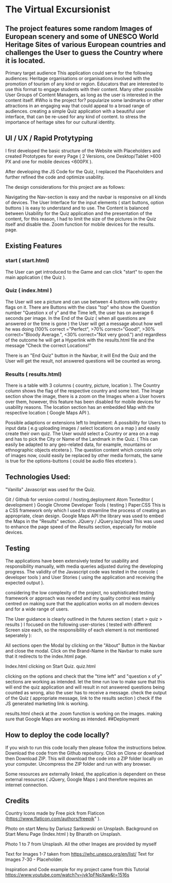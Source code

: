 The Virtual Excursionist
========================

The project features some random Images of European scenery and some of UNESCO World Heritage Sites of various European countries and challenges the User to guess the Country where it is located.
---------------------------------------------------------------------------------------------------------------------------------------------------------------------------------------------------

Primary target audience This application could serve for the following
audiences: Heritage organisations or organisations involved with the
promotion of tourism of any kind or region. Educators that are
interested to use this format to engage students with their content.
Many other possible User Groups of Content Managers, as long as the user
is interested in the content itself. \#Who is the project for?
popularize some landmarks or other attractions in an engaging way that
could appeal to a broad range of audiences. creating a simple Quiz
application with a beautiful user interface, that can be re-used for any
kind of content. to stress the importance of heritage sites for our
cultural identity.

UI / UX / Rapid Protytyping
---------------------------

I first developed the basic structure of the Website with Placeholders
and created Prototypes for every Page ( 2 Versions, one Desktop/Tablet
\>600 PX and one for mobile devices \<600PX ).

After developing the JS Code for the Quiz, I replaced the Placeholders
and further refined the code and optimize usability.

The design considerations for this project are as follows:

Navigating the Nav-section is easy and the navbar is responsive on all
kinds of devices. The User Interface for the input elements ( start
buttons, option buttons ) is easy to understand and to use. The Content
is balanced between Usability for the Quiz application and the
presentation of the content, for this reason, I had to limit the size of
the pictures in the Quiz itself and disable the. Zoom function for
mobile devices for the results. page.

Existing Features
-----------------

### start ( start.html)

The User can get introduced to the Game and can click "start" to open
the main application ( the Quiz ).

### Quiz ( index.html )

The User will see a picture and can use between 4 buttons with country
flags on it. There are Buttons with the class "top" who show the
Question number "Question x of y" and the Time left, the user has on
average 6 seconds per image. In the End of the Quiz ( when all questions
are answered or the time is gone ) the User will get a message about how
well he was doing (100% correct ="Perfect", \>70% correct="Good!", \>30%
correct="Bloody Average.", \<30% correct="Not very good.") and
regardless of the outcome he will get a Hyperlink with the results.html
file and the message "Check the correct Locations!"

There is an "End Quiz" button in the Navbar, it will
End the Quiz and the User will get the result,
not answered questions will be counted as wrong.

### Results ( results.html)

There is a table with 3 columns ( country, picture, location ). The
Country column shows the flag of the respective country and some text.
The Image section show the image, there is a zoom on the Images when a
User hovers over them, however, this feature has been disabled for
mobile devices for usability reasons. The location section has an
embedded Map with the respective location ( Google Maps API ).

Possible adaptions or extensions left to Implement: A possibility for
Users to input data ( e.g uploading images / select locations on a map )
and easily create their own quiz. The User would select a Country or
area on a map and has to pick the City or Name of the Landmark in the
Quiz. ( This can easily be adapted to any geo-related data, for example,
mountains or ethnographic objects etcetera ). The question content which
consists only of images now, could easily be replaced by other media
formats, the same is true for the options-buttons ( could be audio files
etcetera ).

Technologies Used:
------------------

"Vanilla" Javascript was used for the Quiz.

Git / Github for version control / hosting,deployment Atom Texteditor (
development ) Google Chrome Developer Tools ( testing ) Paper.CSS This
is a CSS framework only which I used to streamline the process of
creating an appropriate, clean design. Google Maps API the library was
used to embed the Maps in the "Results" section. JQuery /
JQuery.lazyload This was used to enhance the page speed of the Results
section, especially for mobile devices.

Testing
-------

The applications have been extensively tested for usability and
responsibility manually, with media queries adjusted during the
developing progress. The validity of the Javascript code was tested in
the console ( developer tools ) and User Stories ( using the application
and receiving the expected output ).

considering the low complexity of the project, no sophisticated testing
framework or approach was needed and my quality control was mainly
centred on making sure that the application works on all modern devices
and for a wide range of users.

The User guidance is clearly outlined in the futures section ( start \>
quiz \> results ) I focused on the following user-stories ( tested with
different Screen size each, so the responsibility of each element is not
mentioned seperately ):

All sections open the Modal by clicking on the "About" Button in the
Navbar and close the modal. Click on the Brand-Name in the Navbar to
make sure that it redirects to the index.html page.

Index.html clicking on Start Quiz. quiz.html

clicking on the options and check that the "time left" and "question x
of y" sections are working as intended. let the time run low to make
sure that this will end the quiz application and will result in not
answered questions being counted as wrong, also the user has to receive a message.
check the output of the Quiz (
appropriate message, link to the results section ) check if the JS
generated marketing link is working.

results.html check at the .zoom function is working on the images.
making sure that Google Maps are working as intended. \#\#Deployment

How to deploy the code locally?
-------------------------------

If you wish to run this code locally then please follow the instructions
below. Download the code from the Github repository. Click on Clone or
download then Download ZIP. This will download the code into a ZIP
folder locally on your computer. Uncompress the ZIP folder and run with
any browser.

Some resources are externally linked, the application is dependent on
these external resources ( JQuery, Google Maps ) and therefore requires
an internet connection.

Credits
-------

Country Icons made by Free pick from Flaticon
(https://www.flaticon.com/authors/freepik" ).

Photo on start Menu by Dariusz Sankowski on Unsplash. Background on
Start Menu Page (Index.html ) by Bharath on Unsplash.

Photo 1 to 7 from Unsplash. All the other Images are provided by myself

Text for Images 1-7 taken from https://whc.unesco.org/en/list/ Text for
Images 7-30 - Placeholder.

Inspiration and Code example for my project came from this Tutorial
https://www.youtube.com/watch?v=jvk1pFNqXaw&t=1516s
